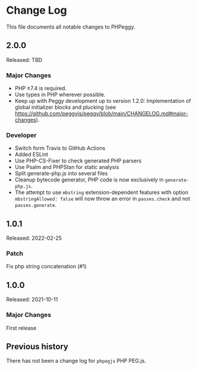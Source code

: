 Change Log
==========

This file documents all notable changes to PHPeggy.

2.0.0
-----

Released: TBD

### Major Changes

- PHP ≥7.4 is required.
- Use types in PHP wherever possible.
- Keep up with Peggy development up to version 1.2.0:
  Implementation of global initializer blocks and plucking (see https://github.com/peggyjs/peggy/blob/main/CHANGELOG.md#major-changes).

### Developer

- Switch form Travis to GitHub Actions
- Added ESLint
- Use PHP-CS-Fixer to check generated PHP parsers
- Use Psalm and PHPStan for static analysis
- Split generate-php.js into several files
- Cleanup bytecode generator, PHP code is now exclusively in `generate-php.js`.
- The attempt to use `mbstring` extension-dependent features with option `mbstringAllowed: false`
  will now throw an error in `passes.check` and not `passes.generate`.

1.0.1
-----

Released: 2022-02-25

### Patch

Fix php string concatenation (#1)

1.0.0
-----

Released: 2021-10-11

### Major Changes

First release

## Previous history

There has not been a change log for `phpegjs` PHP PEG.js.
